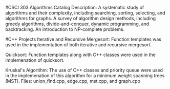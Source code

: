 #CSCI 303 Algorithms
Catalog Description: A systematic study of algorithms and their complexity, including searching, sorting, selecting, and algorithms for graphs. A survey of algorithm design methods, including greedy algorithms, divide-and-conquer, dynamic programming, and backtracking. An introduction to NP-complete problems. 

#C++ Projects
Iterative and Recursive Mergesort: Function templates was used in the implementation of both iterative and recursive mergesort.

Quicksort: Function templates along with C++ classes were used in the implemenation of quicksort. 

Kruskal's Algortihm: The use of C++ classes and priority queue were used in the implemenation of this algorithm for a minimum weight spanning trees (MST). Files: union_find.cpp, edge.cpp, mst.cpp, and graph.cpp

